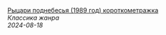 <!--2024-08-18 09:00:08-->
<div class="yb">
  <a class="nodecor" href="/posts.html?filmy/rycari_podnebesya_1989_god_korotkometrajka">
    <img class="preview" data-videoid="CNqzzIHjJJs" src="https://i4.ytimg.com/vi/CNqzzIHjJJs/hqdefault.jpg" align="middle" alt="">
  </a>
  <div class="inlbl text">
    <a class="nodecor" href="/posts.html?filmy/rycari_podnebesya_1989_god_korotkometrajka">Рыцари поднебесья (1989 год) короткометражка</a><br>
    <i class="smaller2">Классика жанра</i><br>
    <i class="smaller3">2024-08-18</i>
  </div>
</div>
